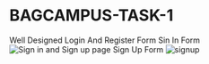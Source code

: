 # BAGCAMPUS-TASK-1
Well Designed Login And Register Form
Sin In Form
![Sign in and Sign up page](https://user-images.githubusercontent.com/40834275/124922768-7662fb00-e017-11eb-919d-86a9c922cfb6.PNG)
Sign Up Form
![signup](https://user-images.githubusercontent.com/40834275/124923338-f2f5d980-e017-11eb-8202-02cc50b387bd.PNG)

